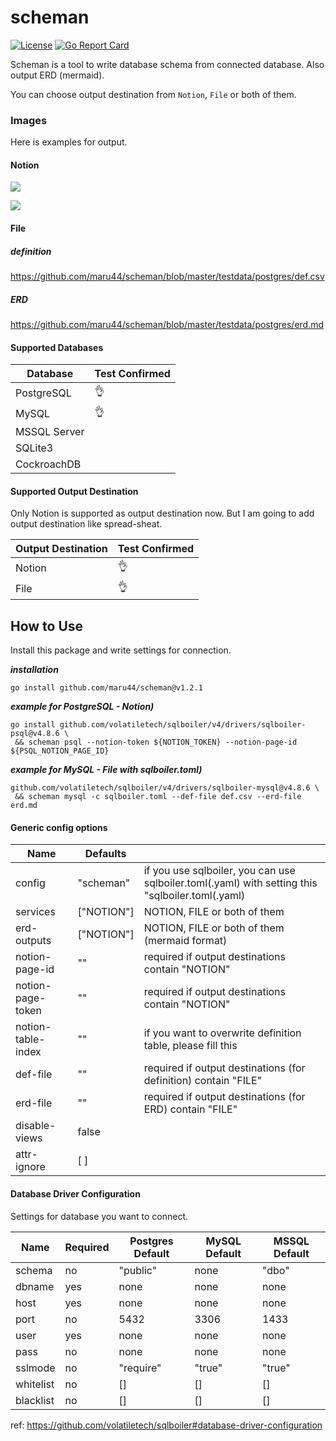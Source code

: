 # scheman

[![License](https://img.shields.io/badge/license-BSD-blue.svg)](https://github.com/maru44/scheman/blob/master/LICENSE)
[![Go Report Card](https://goreportcard.com/badge/github.com/maru44/scheman)](https://goreportcard.com/report/github.com/maru44/scheman)

Scheman is a tool to write database schema from connected database. Also output ERD (mermaid).

You can choose output destination from `Notion`, `File` or both of them.

### Images

Here is examples for output.

#### Notion

![](https://user-images.githubusercontent.com/46714011/155822065-f0f9f785-b2b1-4abd-b98b-052496dff169.png)

![](https://user-images.githubusercontent.com/46714011/155862202-77e81b99-681a-44fb-bf1c-669dae7f1f5a.png)

#### File

##### definition

https://github.com/maru44/scheman/blob/master/testdata/postgres/def.csv

##### ERD

https://github.com/maru44/scheman/blob/master/testdata/postgres/erd.md

#### Supported Databases

| Database     | Test Confirmed |
| ------------ | -------------- |
| PostgreSQL   | 👌             |
| MySQL        | 👌             |
| MSSQL Server |                |
| SQLite3      |                |
| CockroachDB  |                |

#### Supported Output Destination

Only Notion is supported as output destination now. But I am going to add output destination like spread-sheat.

| Output Destination | Test Confirmed |
| ------------------ | -------------- |
| Notion             | 👌             |
| File               | 👌             |

## How to Use

Install this package and write settings for connection.

**_installation_**

```shell: installation
go install github.com/maru44/scheman@v1.2.1
```

**_example for PostgreSQL - Notion)_**

```shell: Notion - PostgreSQL
go install github.com/volatiletech/sqlboiler/v4/drivers/sqlboiler-psql@v4.8.6 \
 && scheman psql --notion-token ${NOTION_TOKEN} --notion-page-id ${PSQL_NOTION_PAGE_ID}
```

**_example for MySQL - File with sqlboiler.toml)_**

```shell: File - MySQL
github.com/volatiletech/sqlboiler/v4/drivers/sqlboiler-mysql@v4.8.6 \
 && scheman mysql -c sqlboiler.toml --def-file def.csv --erd-file erd.md
```

#### Generic config options

| Name               | Defaults   |                                                                                                  |
| ------------------ | ---------- | ------------------------------------------------------------------------------------------------ |
| config             | "scheman"  | if you use sqlboiler, you can use sqlboiler.toml(.yaml) with setting this "sqlboiler.toml(.yaml) |
| services           | ["NOTION"] | NOTION, FILE or both of them                                                                     |
| erd-outputs        | ["NOTION"] | NOTION, FILE or both of them (mermaid format)                                                    |
| notion-page-id     | ""         | required if output destinations contain "NOTION"                                                 |
| notion-page-token  | ""         | required if output destinations contain "NOTION"                                                 |
| notion-table-index | ""         | if you want to overwrite definition table, please fill this                                      |
| def-file           | ""         | required if output destinations (for definition) contain "FILE"                                  |
| erd-file           | ""         | required if output destinations (for ERD) contain "FILE"                                         |
| disable-views      | false      |                                                                                                  |
| attr-ignore        | [ ]        |                                                                                                  |

#### Database Driver Configuration

Settings for database you want to connect.

| Name      | Required | Postgres Default | MySQL Default | MSSQL Default |
| --------- | -------- | ---------------- | ------------- | ------------- |
| schema    | no       | "public"         | none          | "dbo"         |
| dbname    | yes      | none             | none          | none          |
| host      | yes      | none             | none          | none          |
| port      | no       | 5432             | 3306          | 1433          |
| user      | yes      | none             | none          | none          |
| pass      | no       | none             | none          | none          |
| sslmode   | no       | "require"        | "true"        | "true"        |
| whitelist | no       | []               | []            | []            |
| blacklist | no       | []               | []            | []            |

ref: https://github.com/volatiletech/sqlboiler#database-driver-configuration
